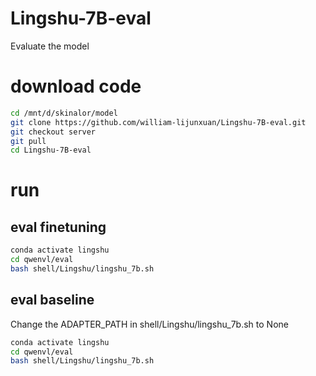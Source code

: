 # Lingshu-7B-eval
Evaluate the model

# download code
```bash
cd /mnt/d/skinalor/model
git clone https://github.com/william-lijunxuan/Lingshu-7B-eval.git
git checkout server
git pull  
cd Lingshu-7B-eval
```
# run 
## eval finetuning

```bash
conda activate lingshu
cd qwenvl/eval
bash shell/Lingshu/lingshu_7b.sh
```


## eval baseline
Change the ADAPTER_PATH in shell/Lingshu/lingshu_7b.sh to None
```bash
conda activate lingshu
cd qwenvl/eval
bash shell/Lingshu/lingshu_7b.sh
```
